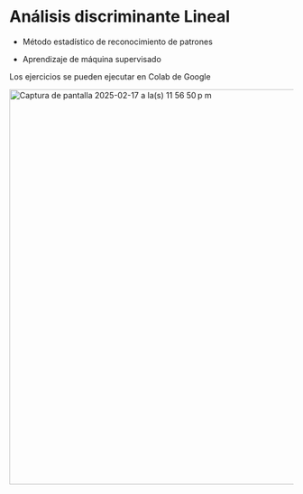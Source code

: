 # Análisis discriminante Lineal

- Método estadístico de reconocimiento de patrones

- Aprendizaje de máquina supervisado

Los ejercicios se pueden ejecutar en Colab de Google


<img width="700" alt="Captura de pantalla 2025-02-17 a la(s) 11 56 50 p m" src="https://github.com/user-attachments/assets/953da8d8-8d67-4ca6-b55b-b1d924bbcd62" />
